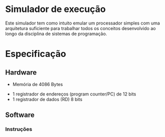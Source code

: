 # Simulador de execução

Este simulador tem como intuito emular um processador simples com uma arquitetura suficiente para trabalhar todos os conceitos desenvolvido ao longo da disciplina de sistemas de programação. 

# Especificação

## Hardware

- Memória de 4086 Bytes
<!-- TODO: Confirmar nome do registrador -->
- 1 registrador de endereços (program counter/PC) de 12 bits 
- 1 registrador de dados (RD) 8 bits

## Software

### Instruções